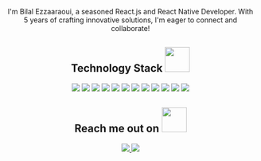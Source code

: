  <p align="center">
  I'm Bilal Ezzaaraoui, a seasoned React.js and React Native Developer. With 5 years of crafting innovative solutions, I'm eager to connect and collaborate! 
</p>  

<h2 align="center">Technology Stack <img src="https://firebasestorage.googleapis.com/v0/b/portfolio-e8f97.appspot.com/o/laptop.gif?alt=media&token=4d24e854-80ae-4763-9c1f-751b8dc9d960" width="50"></h2>


<p align="center">
<img src="https://img.shields.io/badge/TypeScript-007ACC?style=for-the-badge&logo=typescript&logoColor=white"/>
<img src="https://img.shields.io/badge/Next-black?style=for-the-badge&logo=next.js&logoColor=white"/>
<img src="https://img.shields.io/badge/React-20232A?style=for-the-badge&logo=react&logoColor=61DAFB"/>
<img src="https://img.shields.io/badge/Redux-593D88?style=for-the-badge&logo=redux&logoColor=white"/>
<img src="https://img.shields.io/badge/node.js-339933?style=for-the-badge&logo=Node.js&logoColor=white"/>
 <img src="https://img.shields.io/badge/express.js-000000?style=for-the-badge&logo=express&logoColor=white"/>
 <img src="https://img.shields.io/badge/postgresql-4169e1?style=for-the-badge&logo=postgresql&logoColor=white"/>
 <img src="https://img.shields.io/badge/Jest-323330?style=for-the-badge&logo=Jest&logoColor=red"/>
 <img src="https://img.shields.io/badge/Cypress-17202C?style=for-the-badge&logo=cypress&logoColor=green"/>
  <img src="https://img.shields.io/badge/react%20native-61dafb?style=for-the-badge&logo=createreactapp&logoColor=black"/>
 <img src="https://img.shields.io/badge/Expo-000020?style=for-the-badge&logo=cypress&logoColor=white"/>
 <img src="https://img.shields.io/badge/Flutter-%2302569B?style=for-the-badge&logo=Flutter&logoColor=white"/>

</p>

<h2 align="center">Reach me out on <img src="https://media0.giphy.com/media/jqNPzdTTxQfOgOqpO4/source.gif" width="50"></h2>

<p align="center">
 <a href="https://www.linkedin.com/in/bilalezzaa/">
  <img src="https://img.shields.io/badge/LinkedIn-0077B5?style=for-the-badge&logo=linkedin&logoColor=white"/>
 </a>
 <a href="https://wa.me/+33765719910">
  <img src="https://img.shields.io/badge/WhatsApp-25D366?style=for-the-badge&logo=whatsapp&logoColor=white"/>
 </a>
</p>


